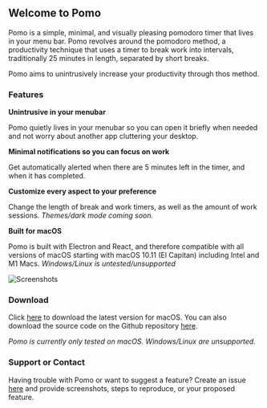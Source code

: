 ## Welcome to Pomo

Pomo is a simple, minimal, and visually pleasing pomodoro timer that lives in your menu bar. Pomo revolves around the pomodoro method, a productivity technique that uses a timer to break work into intervals, traditionally 25 minutes in length, separated by short breaks.

Pomo aims to unintrusively increase your productivity through thos method. 

### Features

**Unintrusive in your menubar**

  Pomo quietly lives in your menubar so you can open it briefly when needed and not worry about another app cluttering your desktop. 

**Minimal notifications so you can focus on work**

  Get automatically alerted when there are 5 minutes left in the timer, and when it has completed.  

**Customize every aspect to your preference**

  Change the length of break and work timers, as well as the amount of work sessions. _Themes/dark mode coming soon._

**Built for macOS**

  Pomo is built with Electron and React, and therefore compatible with all versions of macOS starting with macOS 10.11 (El Capitan) including Intel and M1 Macs.  _Windows/Linux is untested/unsupported_

![Screenshots](/../gh-pages/assets/all-screenshots.png)

### Download

Click [here](https://github.com/maxbeyer1/pomo/releases/latest) to download the latest version for macOS. You can also download the source code on the Github repository [here](https://github.com/maxbeyer1/pomo). 

_Pomo is currently only tested on macOS. Windows/Linux are unsupported._

### Support or Contact

Having trouble with Pomo or want to suggest a feature? Create an issue [here](https://github.com/maxbeyer1/pomo/issues) and provide screenshots, steps to reproduce, or your proposed feature.
